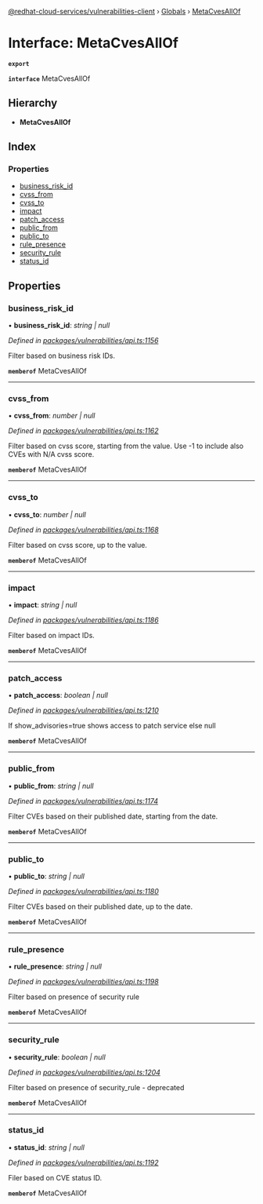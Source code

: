 [@redhat-cloud-services/vulnerabilities-client](../README.md) › [Globals](../globals.md) › [MetaCvesAllOf](metacvesallof.md)

# Interface: MetaCvesAllOf

**`export`** 

**`interface`** MetaCvesAllOf

## Hierarchy

* **MetaCvesAllOf**

## Index

### Properties

* [business_risk_id](metacvesallof.md#business_risk_id)
* [cvss_from](metacvesallof.md#cvss_from)
* [cvss_to](metacvesallof.md#cvss_to)
* [impact](metacvesallof.md#impact)
* [patch_access](metacvesallof.md#patch_access)
* [public_from](metacvesallof.md#public_from)
* [public_to](metacvesallof.md#public_to)
* [rule_presence](metacvesallof.md#rule_presence)
* [security_rule](metacvesallof.md#security_rule)
* [status_id](metacvesallof.md#status_id)

## Properties

###  business_risk_id

• **business_risk_id**: *string | null*

*Defined in [packages/vulnerabilities/api.ts:1156](https://github.com/RedHatInsights/javascript-clients/blob/master/packages/vulnerabilities/api.ts#L1156)*

Filter based on business risk IDs.

**`memberof`** MetaCvesAllOf

___

###  cvss_from

• **cvss_from**: *number | null*

*Defined in [packages/vulnerabilities/api.ts:1162](https://github.com/RedHatInsights/javascript-clients/blob/master/packages/vulnerabilities/api.ts#L1162)*

Filter based on cvss score, starting from the value. Use -1 to include also CVEs with N/A cvss score.

**`memberof`** MetaCvesAllOf

___

###  cvss_to

• **cvss_to**: *number | null*

*Defined in [packages/vulnerabilities/api.ts:1168](https://github.com/RedHatInsights/javascript-clients/blob/master/packages/vulnerabilities/api.ts#L1168)*

Filter based on cvss score, up to the value.

**`memberof`** MetaCvesAllOf

___

###  impact

• **impact**: *string | null*

*Defined in [packages/vulnerabilities/api.ts:1186](https://github.com/RedHatInsights/javascript-clients/blob/master/packages/vulnerabilities/api.ts#L1186)*

Filter based on impact IDs.

**`memberof`** MetaCvesAllOf

___

###  patch_access

• **patch_access**: *boolean | null*

*Defined in [packages/vulnerabilities/api.ts:1210](https://github.com/RedHatInsights/javascript-clients/blob/master/packages/vulnerabilities/api.ts#L1210)*

If show_advisories=true shows access to patch service else null

**`memberof`** MetaCvesAllOf

___

###  public_from

• **public_from**: *string | null*

*Defined in [packages/vulnerabilities/api.ts:1174](https://github.com/RedHatInsights/javascript-clients/blob/master/packages/vulnerabilities/api.ts#L1174)*

Filter CVEs based on their published date, starting from the date.

**`memberof`** MetaCvesAllOf

___

###  public_to

• **public_to**: *string | null*

*Defined in [packages/vulnerabilities/api.ts:1180](https://github.com/RedHatInsights/javascript-clients/blob/master/packages/vulnerabilities/api.ts#L1180)*

Filter CVEs based on their published date, up to the date.

**`memberof`** MetaCvesAllOf

___

###  rule_presence

• **rule_presence**: *string | null*

*Defined in [packages/vulnerabilities/api.ts:1198](https://github.com/RedHatInsights/javascript-clients/blob/master/packages/vulnerabilities/api.ts#L1198)*

Filter based on presence of security rule

**`memberof`** MetaCvesAllOf

___

###  security_rule

• **security_rule**: *boolean | null*

*Defined in [packages/vulnerabilities/api.ts:1204](https://github.com/RedHatInsights/javascript-clients/blob/master/packages/vulnerabilities/api.ts#L1204)*

Filter based on presence of security_rule - deprecated

**`memberof`** MetaCvesAllOf

___

###  status_id

• **status_id**: *string | null*

*Defined in [packages/vulnerabilities/api.ts:1192](https://github.com/RedHatInsights/javascript-clients/blob/master/packages/vulnerabilities/api.ts#L1192)*

Filer based on CVE status ID.

**`memberof`** MetaCvesAllOf
